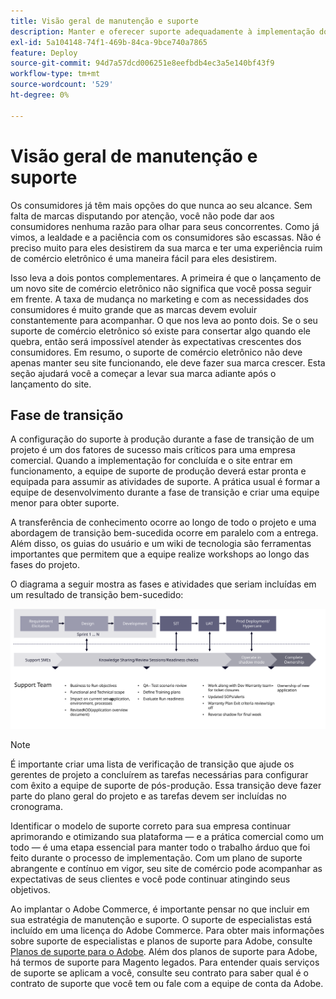 ```yaml
---
title: Visão geral de manutenção e suporte
description: Manter e oferecer suporte adequadamente à implementação do Adobe Commerce recém-lançada.
exl-id: 5a104148-74f1-469b-84ca-9bce740a7865
feature: Deploy
source-git-commit: 94d7a57dcd006251e8eefbdb4ec3a5e140bf43f9
workflow-type: tm+mt
source-wordcount: '529'
ht-degree: 0%

---
```


# Visão geral de manutenção e suporte

Os consumidores já têm mais opções do que nunca ao seu alcance. Sem falta de marcas disputando por atenção, você não pode dar aos consumidores nenhuma razão para olhar para seus concorrentes. Como já vimos, a lealdade e a paciência com os consumidores são escassas. Não é preciso muito para eles desistirem da sua marca e ter uma experiência ruim de comércio eletrônico é uma maneira fácil para eles desistirem.

Isso leva a dois pontos complementares. A primeira é que o lançamento de um novo site de comércio eletrônico não significa que você possa seguir em frente. A taxa de mudança no marketing e com as necessidades dos consumidores é muito grande que as marcas devem evoluir constantemente para acompanhar. O que nos leva ao ponto dois. Se o seu suporte de comércio eletrônico só existe para consertar algo quando ele quebra, então será impossível atender às expectativas crescentes dos consumidores. Em resumo, o suporte de comércio eletrônico não deve apenas manter seu site funcionando, ele deve fazer sua marca crescer. Esta seção ajudará você a começar a levar sua marca adiante após o lançamento do site.

## Fase de transição

A configuração do suporte à produção durante a fase de transição de um projeto é um dos fatores de sucesso mais críticos para uma empresa comercial. Quando a implementação for concluída e o site entrar em funcionamento, a equipe de suporte de produção deverá estar pronta e equipada para assumir as atividades de suporte. A prática usual é formar a equipe de desenvolvimento durante a fase de transição e criar uma equipe menor para obter suporte.

A transferência de conhecimento ocorre ao longo de todo o projeto e uma abordagem de transição bem-sucedida ocorre em paralelo com a entrega. Além disso, os guias do usuário e um wiki de tecnologia são ferramentas importantes que permitem que a equipe realize workshops ao longo das fases do projeto.

O diagrama a seguir mostra as fases e atividades que seriam incluídas em um resultado de transição bem-sucedido:

![Diagrama das fases do processo de transição](../../assets/playbooks/transition-diagram.svg)

>[!NOTE]
>
> É importante criar uma lista de verificação de transição que ajude os gerentes de projeto a concluírem as tarefas necessárias para configurar com êxito a equipe de suporte de pós-produção. Essa transição deve fazer parte do plano geral do projeto e as tarefas devem ser incluídas no cronograma.

Identificar o modelo de suporte correto para sua empresa continuar aprimorando e otimizando sua plataforma — e a prática comercial como um todo — é uma etapa essencial para manter todo o trabalho árduo que foi feito durante o processo de implementação. Com um plano de suporte abrangente e contínuo em vigor, seu site de comércio pode acompanhar as expectativas de seus clientes e você pode continuar atingindo seus objetivos.

Ao implantar o Adobe Commerce, é importante pensar no que incluir em sua estratégia de manutenção e suporte.
O suporte de especialistas está incluído em uma licença do Adobe Commerce. Para obter mais informações sobre suporte de especialistas e planos de suporte para Adobe, consulte [Planos de suporte para o Adobe](https://business.adobe.com/customers/consulting-services/premier-support.html).
Além dos planos de suporte para Adobe, há termos de suporte para Magento legados. Para entender quais serviços de suporte se aplicam a você, consulte seu contrato para saber qual é o contrato de suporte que você tem ou fale com a equipe de conta da Adobe.
